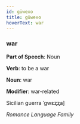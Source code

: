 ```yaml
---
id: güwexo
title: güwexo
hoverText: war
---
```


### war

**Part of Speech**: Noun

**Verb**: to be a war

**Noun**: war

**Modifier**: war-related

Sicilian guerra ˈɡwɛʐʐa]

*Romance Language Family*